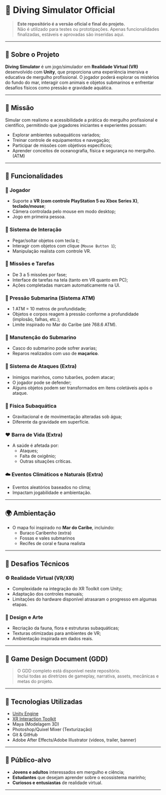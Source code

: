 # 🌊 Diving Simulator Official

> **Este repositório é a versão oficial e final do projeto.**  
> Não é utilizado para testes ou prototipações. Apenas funcionalidades finalizadas, estáveis e aprovadas são inseridas aqui.

---

## 🧠 Sobre o Projeto

**Diving Simulator** é um jogo/simulador em **Realidade Virtual (VR)** desenvolvido com **Unity**, que proporciona uma experiência imersiva e educativa de mergulho profissional. O jogador poderá explorar os mistérios do fundo do mar, interagir com animais e objetos submarinos e enfrentar desafios físicos como pressão e gravidade aquática.

---

## 🎯 Missão

Simular com realismo e acessibilidade a prática do mergulho profissional e científico, permitindo que jogadores iniciantes e experientes possam:

- Explorar ambientes subaquáticos variados;
- Treinar controle de equipamentos e navegação;
- Participar de missões com objetivos específicos;
- Aprender conceitos de oceanografia, física e segurança no mergulho. (ATM)

---

## 🧩 Funcionalidades

### 👤 Jogador
- Suporte a **VR (com controle PlayStation 5 ou Xbox Series X)**, **teclado/mouse**;
- Câmera controlada pelo mouse em modo desktop;
- Jogo em primeira pessoa.

### 🤲 Sistema de Interação
- Pegar/soltar objetos com tecla `E`;
- Interagir com objetos com clique (`Mouse Button 1`);
- Manipulação realista com controle VR.

### 📝 Missões e Tarefas
- De 3 a 5 missões por fase;
- Interface de tarefas na tela (tanto em VR quanto em PC);
- Ações completadas marcam automaticamente na UI.

### 🌊 Pressão Submarina (Sistema ATM)
- 1 ATM = 10 metros de profundidade;
- Objetos e corpos reagem à pressão conforme a profundidade (implosão, falhas, etc.);
- Limite inspirado no Mar do Caribe (até 768.6 ATM).

### 🔧 Manutenção do Submarino
- Casco do submarino pode sofrer avarias;
- Reparos realizados com uso de **maçarico**.

### 🦈 Sistema de Ataques (Extra)
- Inimigos marinhos, como tubarões, podem atacar;
- O jogador pode se defender;
- Alguns objetos podem ser transformados em itens coletáveis após o ataque.

### 🧪 Física Subaquática
- Gravitacional e de movimentação alteradas sob água;
- Diferente da gravidade em superfície.

### ❤️ Barra de Vida (Extra)
- A saúde é afetada por:
  - Ataques;
  - Falta de oxigênio;
  - Outras situações críticas.

### ☁️ Eventos Climáticos e Naturais (Extra)
- Eventos aleatórios baseados no clima;
- Impactam jogabilidade e ambientação.

---

## 🌍 Ambientação

- O mapa foi inspirado no **Mar do Caribe**, incluindo:
  - Buraco Caribenho (extra)
  - Fossas e vales submarinos
  - Recifes de coral e fauna realista

---

## 🧪 Desafios Técnicos

### ⚙️ Realidade Virtual (VR/XR)
- Complexidade na integração do XR Toolkit com Unity;
- Adaptação dos controles manuais;
- Limitações do hardware disponível atrasaram o progresso em algumas etapas.

### 🎨 Design e Arte
- Recriação da fauna, flora e estruturas subaquáticas;
- Texturas otimizadas para ambientes de VR;
- Ambientação inspirada em dados reais.

---

## 📄 Game Design Document (GDD)

> O GDD completo está disponível neste repositório.  
Inclui todas as diretrizes de gameplay, narrativa, assets, mecânicas e metas do projeto.

---

## 🚀 Tecnologias Utilizadas

- [Unity Engine](https://unity.com/)
- [XR Interaction Toolkit](https://docs.unity3d.com/Packages/com.unity.xr.interaction.toolkit@2.4/manual/index.html)
- Maya (Modelagem 3D)
- Photoshop/Quixel Mixer (Texturização)
- Git & GitHub
- Adobe After Effects/Adobe Illustrator (vídeos, trailer, banner)

---

## 📌 Público-alvo

- **Jovens e adultos** interessados em mergulho e ciência;
- **Estudantes** que desejam aprender sobre o ecossistema marinho;
- **Curiosos e entusiastas** de realidade virtual.

---
